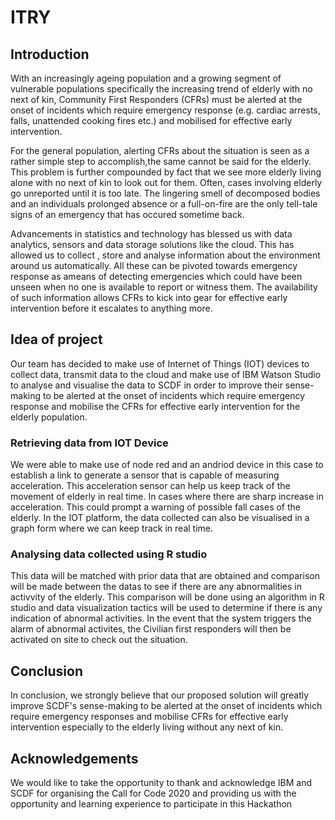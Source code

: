 # ITRY
## Introduction
With an increasingly ageing population and a growing segment of vulnerable populations specifically the increasing trend of elderly with no next of kin, Community First Responders (CFRs) must be alerted at the onset of incidents which require emergency response (e.g. cardiac arrests, falls, unattended cooking fires etc.) and mobilised for effective early intervention.

For the general population, alerting CFRs about the situation is seen as a rather simple step to accomplish,the same cannot be said for the elderly. This problem is further compounded by fact that we see more elderly living alone with no next of kin to look out for them. Often, cases involving elderly go unreported until it is too late. The lingering smell of decomposed bodies and an individuals prolonged absence or a full-on-fire are the only tell-tale signs of an emergency that has occured sometime back.

Advancements in statistics and technology has blessed us with data analytics, sensors and data storage solutions like the cloud. This has allowed us to collect , store and analyse information about the environment around us automatically. All these can be pivoted towards emergency response as ameans of detecting emergencies which could have been unseen when no one is available to report or witness them. The availability of such information allows CFRs to kick into gear for effective early intervention before it escalates to anything more.

## Idea of project

Our team has decided to make use of Internet of Things (IOT) devices to collect data, transmit data to the cloud and make use of IBM Watson Studio to analyse and visualise the data to SCDF in order to improve their sense-making to be alerted at the onset of incidents which require emergency response and mobilise the CFRs for effective early intervention for the elderly population.

### Retrieving data from IOT Device

We were able to make use of node red and an andriod device in this case to establish a link to generate a sensor that is capable of measuring acceleration. This acceleration sensor can help us keep track of the movement of elderly in real time. In cases where there are sharp increase in acceleration. This could prompt a warning of possible fall cases of the elderly. In the IOT platform, the data collected can also be visualised in a graph form where we can keep track in real time.

### Analysing data collected using R studio 

This data will be matched with prior data that are obtained and comparison will be made between the datas to see if there are any abnormalities in activvity of the elderly. This comparison will be done using an algorithm in R studio and data visualization tactics will be used to determine if there is any indication of abnormal activities. In the event that the system triggers the alarm of abnormal activites, the Civilian first responders will then be activated on site to check out the situation. 

## Conclusion
In conclusion,  we strongly believe that our proposed solution will greatly improve SCDF's sense-making to be alerted at the onset of incidents which require emergency responses and mobilise CFRs for effective early intervention especially to the elderly living without any next of kin.

## Acknowledgements
We would like to take the opportunity to thank and acknowledge IBM and SCDF for organising the Call for Code 2020 and providing us with the opportunity and learning experience to participate in this Hackathon
